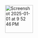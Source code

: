 <img width="90" alt="Screenshot 2025-01-01 at 9 52 46 PM" src="https://github.com/user-attachments/assets/62ad05fb-7d4e-4383-a2c0-9df0d455bf96" />
